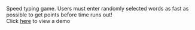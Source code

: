 Speed typing game. Users must enter randomly selected words  as fast as possible to get points before time runs out!
<br>
Click [here](https://jgable01.github.io/typewars) to view a demo
